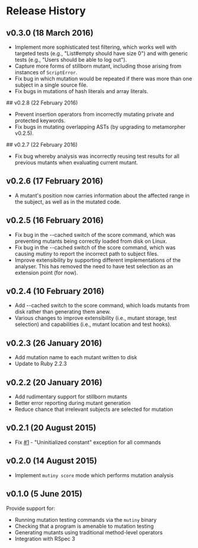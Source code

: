 # Release History

## v0.3.0 (18 March 2016)
* Implement more sophisticated test filtering, which works well with targeted tests (e.g., "List#empty should have size 0") and with generic tests (e.g., "Users should be able to log out").
* Capture more forms of stillborn mutant, including those arising from instances of `ScriptError`.
* Fix bug in which mutation would be repeated if there was more than one subject in a single source file.
* Fix bugs in mutations of hash literals and array literals.

## v0.2.8 (22 February 2016)
* Prevent insertion operators from incorrectly mutating private and protected keywords.
* Fix bugs in mutating overlapping ASTs (by upgrading to metamorpher v0.2.5).

## v0.2.7 (22 February 2016)
* Fix bug whereby analysis was incorrectly reusing test results for all previous mutants when evaluating current mutant.

## v0.2.6 (17 February 2016)
* A mutant's position now carries information about the affected range in the subject, as well as in the mutated code.

## v0.2.5 (16 February 2016)
* Fix bug in the --cached switch of the score command, which was preventing mutants being correctly loaded from disk on Linux.
* Fix bug in the --cached switch of the score command, which was causing mutiny to report the incorrect path to subject files.
* Improve extensibility by supporting different implementations of the analyser. This has removed the need to have test selection as an extension point (for now).

## v0.2.4 (10 February 2016)
* Add --cached switch to the score command, which loads mutants from disk rather than generating them anew.
* Various changes to improve extensibility (i.e., mutant storage, test selection) and capabilities (i.e., mutant location and test hooks).

## v0.2.3 (26 January 2016)
* Add mutation name to each mutant written to disk
* Update to Ruby 2.2.3

## v0.2.2 (20 January 2016)
* Add rudimentary support for stillborn mutants
* Better error reporting during mutant generation
* Reduce chance that irrelevant subjects are selected for mutation

## v0.2.1 (20 August 2015)
* Fix [#1](https://github.com/mutiny/mutiny/issues/1) - "Uninitialized constant" exception for all commands

## v0.2.0 (14 August 2015)
* Implement `mutiny score` mode which performs mutation analysis

## v0.1.0 (5 June 2015)
Provide support for:
* Running mutation testing commands via the `mutiny` binary
* Checking that a program is amenable to mutation testing
* Generating mutants using traditional method-level operators
* Integration with RSpec 3
